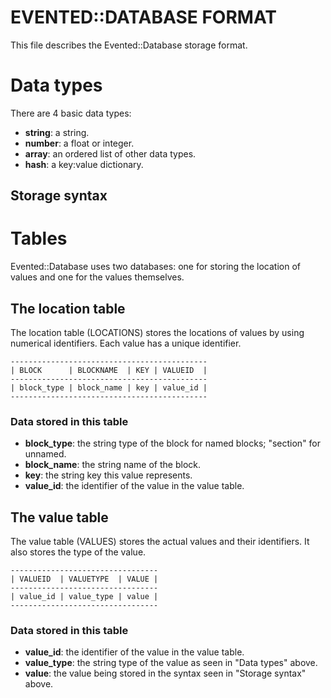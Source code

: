 # EVENTED::DATABASE FORMAT

This file describes the Evented::Database storage format.

# Data types

There are 4 basic data types:

* __string__: a string.
* __number__:  a float or integer.
* __array__: an ordered list of other data types.
* __hash__: a key:value dictionary.

## Storage syntax

# Tables

Evented::Database uses two databases: one for storing the location of values and one for
the values themselves.

## The location table

The location table (LOCATIONS) stores the locations of values by using numerical
identifiers. Each value has a unique identifier. 

```
--------------------------------------------
| BLOCK      | BLOCKNAME  | KEY | VALUEID  |
--------------------------------------------
| block_type | block_name | key | value_id |
--------------------------------------------
```

### Data stored in this table

* __block_type__: the string type of the block for named blocks; "section" for unnamed.
* __block_name__: the string name of the block.
* __key__: the string key this value represents.
* __value_id__: the identifier of the value in the value table.

## The value table

The value table (VALUES) stores the actual values and their identifiers. It also stores
the type of the value.

```
---------------------------------
| VALUEID  | VALUETYPE  | VALUE |
---------------------------------
| value_id | value_type | value |
---------------------------------

```

### Data stored in this table

* __value_id__: the identifier of the value in the value table.
* __value_type__: the string type of the value as seen in "Data types" above.
* __value__: the value being stored in the syntax seen in "Storage syntax" above.

